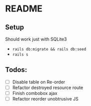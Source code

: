 # README

## Setup

Should work just with SQLite3

- `rails db:migrate && rails db:seed`
- `rails s`

## Todos:

- [ ] Disable table on Re-order
- [ ] Refactor destroyed resource route
- [ ] Finish combobox ajax
- [ ] Refactor reorder unobtrusive JS
